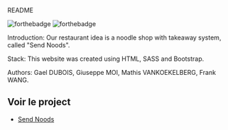 README

![forthebadge](https://forthebadge.com/images/badges/uses-html.svg) ![forthebadge](https://forthebadge.com/images/badges/uses-css.svg)


Introduction:
Our restaurant idea is a noodle shop with takeaway system, called "Send Noods".

Stack:
This website was created using HTML, SASS and Bootstrap.

Authors:
Gael DUBOIS, Giuseppe MOI, Mathis VANKOEKELBERG, Frank WANG.


## Voir le project

- <a href="https://giuseppemoi.github.io/restaurant-css-framework/index.html" target="_blank">Send Noods</a>
